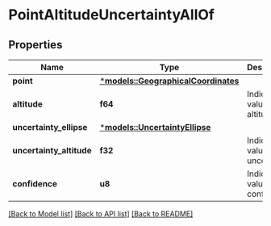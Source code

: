 # PointAltitudeUncertaintyAllOf

## Properties
Name | Type | Description | Notes
------------ | ------------- | ------------- | -------------
**point** | [***models::GeographicalCoordinates**](GeographicalCoordinates.md) |  | 
**altitude** | **f64** | Indicates value of altitude. | 
**uncertainty_ellipse** | [***models::UncertaintyEllipse**](UncertaintyEllipse.md) |  | 
**uncertainty_altitude** | **f32** | Indicates value of uncertainty. | 
**confidence** | **u8** | Indicates value of confidence. | 

[[Back to Model list]](../README.md#documentation-for-models) [[Back to API list]](../README.md#documentation-for-api-endpoints) [[Back to README]](../README.md)


